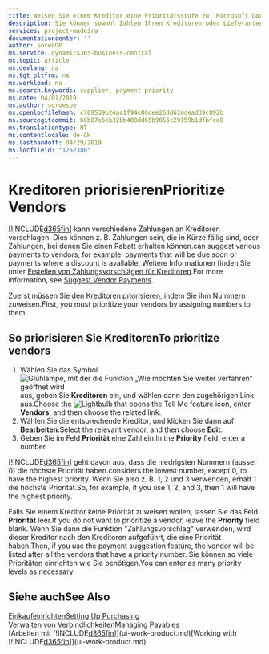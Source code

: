 ```yaml
---
title: Weisen Sie einem Kreditor eine Prioritätsstufe zu| Microsoft Docs
description: Sie können sowohl Zahlen Ihren Kreditoren oder Lieferanten zuweisen, um sie zu priorisieren und Zahlungsvorschläge in  Business Central zu erleichtern.
services: project-madeira
documentationcenter: ''
author: SorenGP
ms.service: dynamics365-business-central
ms.topic: article
ms.devlang: na
ms.tgt_pltfrm: na
ms.workload: na
ms.search.keywords: supplier, payment priority
ms.date: 04/01/2019
ms.author: sgroespe
ms.openlocfilehash: c709539b24aa1f94c86dee26dd63adead39c892b
ms.sourcegitcommit: 60b87e5eb32bb408dd65b9855c29159b1dfbfca8
ms.translationtype: HT
ms.contentlocale: de-CH
ms.lasthandoff: 04/29/2019
ms.locfileid: "1252380"
---
```

# <a name="prioritize-vendors"></a><span data-ttu-id="9bd61-103">Kreditoren priorisieren</span><span class="sxs-lookup"><span data-stu-id="9bd61-103">Prioritize Vendors</span></span>
[!INCLUDE[d365fin](includes/d365fin_md.md)] <span data-ttu-id="9bd61-104">kann verschiedene Zahlungen an Kreditoren vorschlagen. Dies können z. B. Zahlungen sein, die in Kürze fällig sind, oder Zahlungen, bei denen Sie einen Rabatt erhalten können.</span><span class="sxs-lookup"><span data-stu-id="9bd61-104">can suggest various payments to vendors, for example, payments that will be due soon or payments where a discount is available.</span></span> <span data-ttu-id="9bd61-105">Weitere Informationen finden Sie unter [Erstellen von Zahlungsvorschlägen für Kreditoren](payables-how-suggest-vendor-payments.md).</span><span class="sxs-lookup"><span data-stu-id="9bd61-105">For more information, see [Suggest Vendor Payments](payables-how-suggest-vendor-payments.md).</span></span>

<span data-ttu-id="9bd61-106">Zuerst müssen Sie den Kreditoren priorisieren, indem Sie ihm Nummern zuweisen.</span><span class="sxs-lookup"><span data-stu-id="9bd61-106">First, you must prioritize your vendors by assigning numbers to them.</span></span>

## <a name="to-prioritize-vendors"></a><span data-ttu-id="9bd61-107">So priorisieren Sie Kreditoren</span><span class="sxs-lookup"><span data-stu-id="9bd61-107">To prioritize vendors</span></span>
1. <span data-ttu-id="9bd61-108">Wählen Sie das Symbol ![Glühlampe, mit der die Funktion „Wie möchten Sie weiter verfahren“ geöffnet wird](media/ui-search/search_small.png "Wie möchten Sie weiter verfahren?") aus, geben Sie **Kreditoren** ein, und wählen dann den zugehörigen Link aus.</span><span class="sxs-lookup"><span data-stu-id="9bd61-108">Choose the ![Lightbulb that opens the Tell Me feature](media/ui-search/search_small.png "Tell me what you want to do") icon, enter **Vendors**, and then choose the related link.</span></span>
2. <span data-ttu-id="9bd61-109">Wählen Sie die entsprechende Kreditor, und klicken Sie dann auf **Bearbeiten**.</span><span class="sxs-lookup"><span data-stu-id="9bd61-109">Select the relevant vendor, and then choose **Edit**.</span></span>
3. <span data-ttu-id="9bd61-110">Geben Sie im Feld **Priorität** eine Zahl ein.</span><span class="sxs-lookup"><span data-stu-id="9bd61-110">In the **Priority** field, enter a number.</span></span>

[!INCLUDE[d365fin](includes/d365fin_md.md)] <span data-ttu-id="9bd61-111">geht davon aus, dass die niedrigsten Nummern (ausser 0) die höchste Priorität haben.</span><span class="sxs-lookup"><span data-stu-id="9bd61-111">considers the lowest number, except 0, to have the highest priority.</span></span> <span data-ttu-id="9bd61-112">Wenn Sie also z. B. 1, 2 und 3 verwenden, erhält 1 die höchste Priorität.</span><span class="sxs-lookup"><span data-stu-id="9bd61-112">So, for example, if you use 1, 2, and 3, then 1 will have the highest priority.</span></span>

<span data-ttu-id="9bd61-113">Falls Sie einem Kreditor keine Priorität zuweisen wollen, lassen Sie das Feld **Priorität** leer.</span><span class="sxs-lookup"><span data-stu-id="9bd61-113">If you do not want to prioritize a vendor, leave the **Priority** field blank.</span></span> <span data-ttu-id="9bd61-114">Wenn Sie dann die Funktion "Zahlungsvorschlag" verwenden, wird dieser Kreditor nach den Kreditoren aufgeführt, die eine Priorität haben.</span><span class="sxs-lookup"><span data-stu-id="9bd61-114">Then, if you use the payment suggestion feature, the vendor will be listed after all the vendors that have a priority number.</span></span> <span data-ttu-id="9bd61-115">Sie können so viele Prioritäten einrichten wie Sie benötigen.</span><span class="sxs-lookup"><span data-stu-id="9bd61-115">You can enter as many priority levels as necessary.</span></span>

## <a name="see-also"></a><span data-ttu-id="9bd61-116">Siehe auch</span><span class="sxs-lookup"><span data-stu-id="9bd61-116">See Also</span></span>
[<span data-ttu-id="9bd61-117">Einkaufeinrichten</span><span class="sxs-lookup"><span data-stu-id="9bd61-117">Setting Up Purchasing</span></span>](purchasing-setup-purchasing.md)  
[<span data-ttu-id="9bd61-118">Verwalten von Verbindlichkeiten</span><span class="sxs-lookup"><span data-stu-id="9bd61-118">Managing Payables</span></span>](payables-manage-payables.md)  
<span data-ttu-id="9bd61-119">[Arbeiten mit [!INCLUDE[d365fin](includes/d365fin_md.md)]](ui-work-product.md)</span><span class="sxs-lookup"><span data-stu-id="9bd61-119">[Working with [!INCLUDE[d365fin](includes/d365fin_md.md)]](ui-work-product.md)</span></span>
